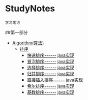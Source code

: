 # StudyNotes
	学习笔记
##第一部分
* [Algorithm(算法)]()
 	* [排序](https://github.com/dreamfish797/StudyNotes/tree/master/Algorithm-learning/Sort)
        * [快速排序------](https://github.com/dreamfish797/StudyNotes/tree/master/Algorithm-learning/Sort/快速排序.md)	[java实现](https://github.com/dreamfish797/StudyNotes/blob/master/Algorithm-learning/Sort/Algorithm_impl_java/src/QuickSort.java)
        * [冒泡排序------](https://github.com/dreamfish797/StudyNotes/tree/master/Algorithm-learning/Sort/冒泡排序.md) [java实现](https://github.com/dreamfish797/StudyNotes/blob/master/Algorithm-learning/Sort/Algorithm_impl_java/src/BubbleSort.java)
        * [选择排序------](https://github.com/dreamfish797/StudyNotes/tree/master/Algorithm-learning/Sort/选择排序.md) [java实现](https://github.com/dreamfish797/StudyNotes/blob/master/Algorithm-learning/Sort/Algorithm_impl_java/src/SelectSort.java)
        * [归并排序------](https://github.com/dreamfish797/StudyNotes/tree/master/Algorithm-learning/Sort/归并排序.md) [java实现](https://github.com/dreamfish797/StudyNotes/blob/master/Algorithm-learning/Sort/Algorithm_impl_java/src/MergeSort.java)
        * [直接插入排序------](https://github.com/dreamfish797/StudyNotes/tree/master/Algorithm-learning/Sort/直接插入排序.md) [java实现](https://github.com/dreamfish797/StudyNotes/blob/master/Algorithm-learning/Sort/Algorithm_impl_java/src/InsertionSort.java)
        * [希尔排序------](https://github.com/dreamfish797/StudyNotes/tree/master/Algorithm-learning/Sort/希尔排序.md) [java实现](https://github.com/dreamfish797/StudyNotes/blob/master/Algorithm-learning/Sort/Algorithm_impl_java/src/ShellSort.java)
        * [基数排序------](https://github.com/dreamfish797/StudyNotes/tree/master/Algorithm-learning/Sort/基数排序.md) [java实现](https://github.com/dreamfish797/StudyNotes/blob/master/Algorithm-learning/Sort/Algorithm_impl_java/src/RadixSort.java)
